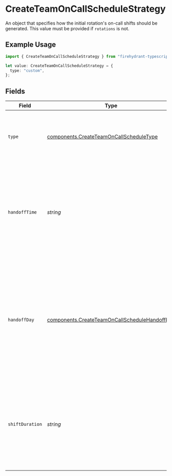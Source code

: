 # CreateTeamOnCallScheduleStrategy

An object that specifies how the initial rotation's on-call shifts should be generated. This value must be provided if `rotations` is not.

## Example Usage

```typescript
import { CreateTeamOnCallScheduleStrategy } from "firehydrant-typescript-sdk/models/components";

let value: CreateTeamOnCallScheduleStrategy = {
  type: "custom",
};
```

## Fields

| Field                                                                                                                                                                         | Type                                                                                                                                                                          | Required                                                                                                                                                                      | Description                                                                                                                                                                   |
| ----------------------------------------------------------------------------------------------------------------------------------------------------------------------------- | ----------------------------------------------------------------------------------------------------------------------------------------------------------------------------- | ----------------------------------------------------------------------------------------------------------------------------------------------------------------------------- | ----------------------------------------------------------------------------------------------------------------------------------------------------------------------------- |
| `type`                                                                                                                                                                        | [components.CreateTeamOnCallScheduleType](../../models/components/createteamoncallscheduletype.md)                                                                            | :heavy_check_mark:                                                                                                                                                            | The type of strategy. Must be one of "daily", "weekly", or "custom".                                                                                                          |
| `handoffTime`                                                                                                                                                                 | *string*                                                                                                                                                                      | :heavy_minus_sign:                                                                                                                                                            | An ISO8601 time string specifying when on-call shifts should hand off. This value is only used if the strategy type is "daily" or "weekly".                                   |
| `handoffDay`                                                                                                                                                                  | [components.CreateTeamOnCallScheduleHandoffDay](../../models/components/createteamoncallschedulehandoffday.md)                                                                | :heavy_minus_sign:                                                                                                                                                            | The day of the week on which on-call shifts should hand off, as its long-form name (e.g. "monday", "tuesday", etc). This value is only used if the strategy type is "weekly". |
| `shiftDuration`                                                                                                                                                               | *string*                                                                                                                                                                      | :heavy_minus_sign:                                                                                                                                                            | An ISO8601 duration string specifying how long each shift should last. This value is only used if the strategy type is "custom".                                              |